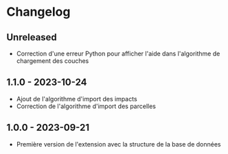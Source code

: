 # Changelog

## Unreleased

* Correction d'une erreur Python pour afficher l'aide dans l'algorithme de chargement des couches

## 1.1.0 - 2023-10-24

* Ajout de l'algorithme d'import des impacts
* Correction de l'algorithme d'import des parcelles

## 1.0.0 - 2023-09-21

* Première version de l'extension avec la structure de la base de données
